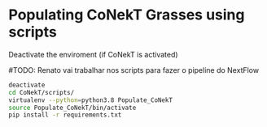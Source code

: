 # Populating CoNekT Grasses using scripts

Deactivate the enviroment (if CoNekT is activated)

#TODO: Renato vai trabalhar nos scripts para fazer o pipeline do NextFlow

```bash
deactivate
cd CoNekT/scripts/
virtualenv --python=python3.8 Populate_CoNekT
source Populate_CoNekT/bin/activate
pip install -r requirements.txt
```
